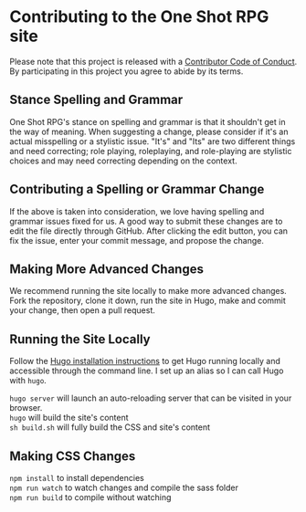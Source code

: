 # Contributing to the One Shot RPG site

Please note that this project is released with a [Contributor Code of Conduct](https://github.com/oneshotrpg/oneshotrpg/blob/master/CODE_OF_CONDUCT.md). By participating in this project you agree to abide by its terms.

## Stance Spelling and Grammar

One Shot RPG's stance on spelling and grammar is that it shouldn't get in the way of meaning. When suggesting a change, please consider if it's an actual misspelling or a stylistic issue. "It's" and "Its" are two different things and need correcting; role playing, roleplaying, and role-playing are stylistic choices and may need correcting depending on the context.

## Contributing a Spelling or Grammar Change

If the above is taken into consideration, we love having spelling and grammar issues fixed for us. A good way to submit these changes are to edit the file directly through GitHub. After clicking the edit button, you can fix the issue, enter your commit message, and propose the change.

## Making More Advanced Changes

We recommend running the site locally to make more advanced changes. Fork the repository, clone it down, run the site in Hugo, make and commit your change, then open a pull request.

## Running the Site Locally

Follow the [Hugo installation instructions](https://gohugo.io/getting-started/installing/) to get Hugo running locally and accessible through the command line. I set up an alias so I can call Hugo with `hugo`.

`hugo server` will launch an auto-reloading server that can be visited in your browser.  
`hugo` will build the site's content  
`sh build.sh` will fully build the CSS and site's content  

## Making CSS Changes

`npm install` to install dependencies  
`npm run watch` to watch changes and compile the sass folder  
`npm run build` to compile without watching  

